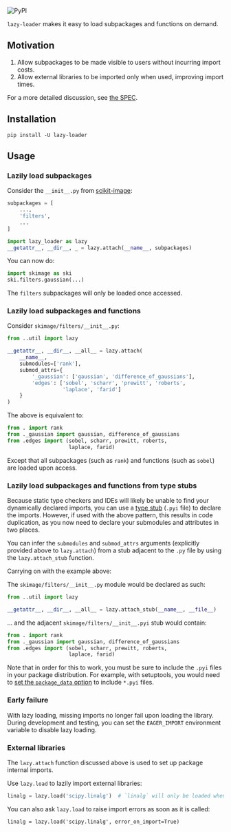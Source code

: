 ![PyPI](https://img.shields.io/pypi/v/lazy-loader?style=for-the-badge)

`lazy-loader` makes it easy to load subpackages and functions on demand.

## Motivation

1. Allow subpackages to be made visible to users without incurring import costs.
2. Allow external libraries to be imported only when used, improving import times.

For a more detailed discussion, see [the SPEC](https://scientific-python.org/specs/spec-0001/).

## Installation

```
pip install -U lazy-loader
```

## Usage

### Lazily load subpackages

Consider the `__init__.py` from [scikit-image](https://scikit-image.org):

```python
subpackages = [
    ...,
    'filters',
    ...
]

import lazy_loader as lazy
__getattr__, __dir__, _ = lazy.attach(__name__, subpackages)
```

You can now do:

```python
import skimage as ski
ski.filters.gaussian(...)
```

The `filters` subpackages will only be loaded once accessed.

### Lazily load subpackages and functions

Consider `skimage/filters/__init__.py`:

```python
from ..util import lazy

__getattr__, __dir__, __all__ = lazy.attach(
    __name__,
    submodules=['rank'],
    submod_attrs={
        '_gaussian': ['gaussian', 'difference_of_gaussians'],
        'edges': ['sobel', 'scharr', 'prewitt', 'roberts',
                  'laplace', 'farid']
    }
)
```

The above is equivalent to:

```python
from . import rank
from ._gaussian import gaussian, difference_of_gaussians
from .edges import (sobel, scharr, prewitt, roberts,
                    laplace, farid)
```

Except that all subpackages (such as `rank`) and functions (such as `sobel`) are loaded upon access.

### Lazily load subpackages and functions from type stubs

Because static type checkers and IDEs will likely be unable to find your
dynamically declared imports, you can use a [type
stub](https://mypy.readthedocs.io/en/stable/stubs.html) (`.pyi` file) to declare
the imports. However, if used with the above pattern, this results in code
duplication, as you now need to declare your submodules and attributes in two places.

You can infer the `submodules` and `submod_attrs` arguments (explicitly provided
above to `lazy.attach`) from a stub  adjacent to the `.py` file by using the
`lazy.attach_stub` function.

Carrying on with the example above:

The `skimage/filters/__init__.py` module would be declared as such:

```python
from ..util import lazy

__getattr__, __dir__, __all__ = lazy.attach_stub(__name__, __file__)
```

... and the adjacent `skimage/filters/__init__.pyi` stub would contain:

```python
from . import rank
from ._gaussian import gaussian, difference_of_gaussians
from .edges import (sobel, scharr, prewitt, roberts,
                    laplace, farid)
```

Note that in order for this to work, you must be sure to include the `.pyi`
files in your package distribution. For example, with setuptools, you would need
to [set the `package_data`
option](https://setuptools.pypa.io/en/latest/userguide/datafiles.html#package-data)
to include `*.pyi` files.

### Early failure

With lazy loading, missing imports no longer fail upon loading the
library.  During development and testing, you can set the `EAGER_IMPORT`
environment variable to disable lazy loading.

### External libraries

The `lazy.attach` function discussed above is used to set up package
internal imports.

Use `lazy.load` to lazily import external libraries:

```python
linalg = lazy.load('scipy.linalg')  # `linalg` will only be loaded when accessed
```

You can also ask `lazy.load` to raise import errors as soon as it is called:

```
linalg = lazy.load('scipy.linalg', error_on_import=True)
```
